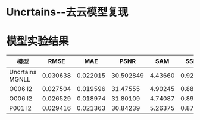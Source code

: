 # Uncrtains--去云模型复现

# 模型实验结果  
模型 | RMSE | MAE | PSNR | SAM | SSIM 
--- | --- | --- | --- | --- | ---
Uncrtains MGNLL | 0.030638 | 0.022015 | 30.502849 | 4.43660 | 0.92405
O006 l2 | 0.027504 | 0.019596 | 31.47555 | 4.90245 | 0.88409
O006 l2 | 0.026529 | 0.018974 | 31.80109 | 4.74087 | 0.89228
P001 l2 | 0.029416 | 0.021363 | 30.84239 | 5.26375 | 0.87775
